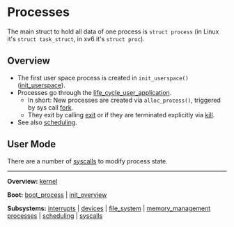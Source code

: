 # Processes


The main struct to hold all data of one process is `struct process` (in Linux it's `struct task_struct`, in xv6 it's `struct proc`).

## Overview

- The first user space process is created in `init_userspace()` ([init_userspace](init_userspace.md)).
- Processes go through the [life_cycle_user_application](../overview/life_cycle_user_application.md).
	- In short: New processes are created via `alloc_process()`, triggered by sys call [fork](syscalls/fork.md).
	- They exit by calling [exit](syscalls/exit.md) or if they are terminated explicitly via [kill](kill).
- See also [scheduling](scheduling.md).


## User Mode

There are a number of [syscalls](syscalls/syscalls.md) to modify process state.

---
**Overview:** [kernel](../kernel.md)

**Boot:** [boot_process](../boot_process.md) | [init_overview](../init_overview.md)

**Subsystems:** [interrupts](../interrupts/interrupts.md) | [devices](../devices.md) | [file_system](file_system.md) | [memory_management](../memory_management.md)
[processes](../processes.md) | [scheduling](../scheduling.md) | [syscalls](../syscalls.md)
